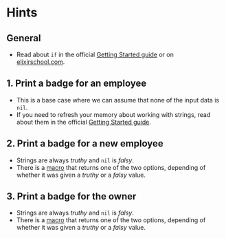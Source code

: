# Hints

## General

- Read about `if` in the official [Getting Started guide][getting-started-if] or on [elixirschool.com][elixirschool-if].

## 1. Print a badge for an employee

- This is a base case where we can assume that none of the input data is `nil`.
- If you need to refresh your memory about working with strings, read about them in the official [Getting Started guide][getting-started-basic-strings].

## 2. Print a badge for a new employee

- Strings are always _truthy_ and `nil` is _falsy_.
- There is a [macro][kernel-if] that returns one of the two options, depending of whether it was given a _truthy_ or a _falsy_ value.

## 3. Print a badge for the owner

- Strings are always _truthy_ and `nil` is _falsy_.
- There is a [macro][kernel-if] that returns one of the two options, depending of whether it was given a _truthy_ or a _falsy_ value.

[kernel-if]: https://hexdocs.pm/elixir/Kernel.html#if/2
[getting-started-basic-strings]: https://hexdocs.pm/elixir/basic-types.html#strings
[getting-started-if]: https://hexdocs.pm/elixir/case-cond-and-if.html#if
[elixirschool-if]: https://elixirschool.com/en/lessons/basics/control-structures/#if-and-unless-0
